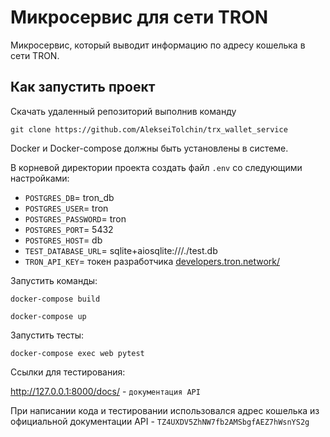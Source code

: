 # Микросервис для сети TRON

Микросервис, который выводит информацию по адресу кошелька в сети TRON.

## Как запустить проект

Скачать удаленный репозиторий выполнив команду

```
git clone https://github.com/AlekseiTolchin/trx_wallet_service
```
Docker и Docker-compose должны быть установлены в системе.

В корневой директории проекта создать файл `.env` со следующими настройками:

- `POSTGRES_DB`= tron_db
- `POSTGRES_USER`= tron
- `POSTGRES_PASSWORD`= tron
- `POSTGRES_PORT`= 5432
- `POSTGRES_HOST`= db
- `TEST_DATABASE_URL`= sqlite+aiosqlite:///./test.db
- `TRON_API_KEY`= токен разработчика [developers.tron.network/](https://developers.tron.network/)

Запустить команды:

```
docker-compose build
```

```
docker-compose up
```

Запустить тесты:

```
docker-compose exec web pytest
```

Ссылки для тестирования:

http://127.0.0.1:8000/docs/ - `документация API`  

При написании кода и тестировании использовался адрес кошелька из официальной документации
API - `TZ4UXDV5ZhNW7fb2AMSbgfAEZ7hWsnYS2g`
